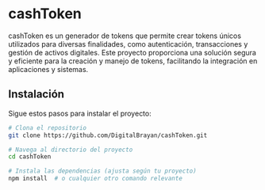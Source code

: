 # cashToken

cashToken es un generador de tokens que permite crear tokens únicos utilizados para diversas finalidades, como autenticación, transacciones y gestión de activos digitales. Este proyecto proporciona una solución segura y eficiente para la creación y manejo de tokens, facilitando la integración en aplicaciones y sistemas.

## Instalación

Sigue estos pasos para instalar el proyecto:

```bash
# Clona el repositorio
git clone https://github.com/DigitalBrayan/cashToken.git

# Navega al directorio del proyecto
cd cashToken

# Instala las dependencias (ajusta según tu proyecto)
npm install  # o cualquier otro comando relevante
